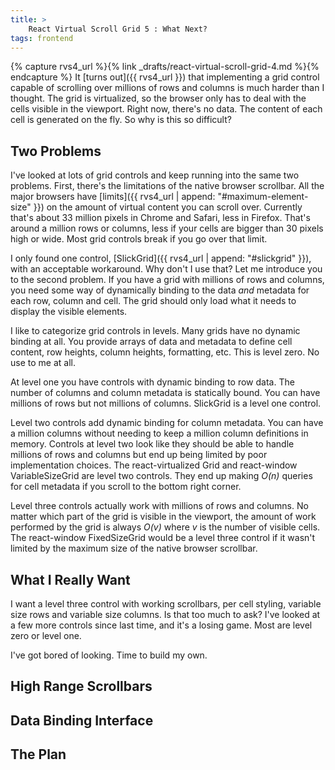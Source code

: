 ```yaml
---
title: >
    React Virtual Scroll Grid 5 : What Next?
tags: frontend
---
```


{% capture rvs4_url %}{% link _drafts/react-virtual-scroll-grid-4.md %}{% endcapture %}
It [turns out]({{ rvs4_url }}) that implementing a grid control capable of scrolling over millions of rows and columns is much harder than I thought. The grid is virtualized, so the browser only has to deal with the cells visible in the viewport. Right now, there's no data. The content of each cell is generated on the fly. So why is this so difficult?

## Two Problems

I've looked at lots of grid controls and keep running into the same two problems. First, there's the limitations of the native browser scrollbar. All the major browsers have [limits]({{ rvs4_url | append: "#maximum-element-size" }}) on the amount of virtual content you can scroll over. Currently that's about 33 million pixels in Chrome and Safari, less in Firefox. That's around a million rows or columns, less if your cells are bigger than 30 pixels high or wide. Most grid controls break if you go over that limit.

I only found one control, [SlickGrid]({{ rvs4_url | append: "#slickgrid" }}), with an acceptable workaround. Why don't I use that? Let me introduce you to the second problem. If you have a grid with millions of rows and columns, you need some way of dynamically binding to the data *and* metadata for each row, column and cell. The grid should only load what it needs to display the visible elements. 

I like to categorize grid controls in levels. Many grids have no dynamic binding at all. You provide arrays of data and metadata to define cell content, row heights, column heights, formatting, etc. This is level zero. No use to me at all.

At level one you have controls with dynamic binding to row data. The number of columns and column metadata is statically bound. You can have millions of rows but not millions of columns. SlickGrid is a level one control. 

Level two controls add dynamic binding for column metadata. You can have a million columns without needing to keep a million column definitions in memory. Controls at level two look like they should be able to handle millions of rows and columns but end up being limited by poor implementation choices. The react-virtualized Grid and react-window VariableSizeGrid are level two controls. They end up making *O(n)* queries for cell metadata if you scroll to the bottom right corner. 

Level three controls actually work with millions of rows and columns. No matter which part of the grid is visible in the viewport, the amount of work performed by the grid is always *O(v)* where *v* is the number of visible cells. The react-window FixedSizeGrid would be a level three control if it wasn't limited by the maximum size of the native browser scrollbar. 

## What I Really Want

I want a level three control with working scrollbars, per cell styling, variable size rows and variable size columns. Is that too much to ask? I've looked at a few more controls since last time, and it's a losing game. Most are level zero or level one. 

I've got bored of looking. Time to build my own. 

## High Range Scrollbars

## Data Binding Interface

## The Plan
